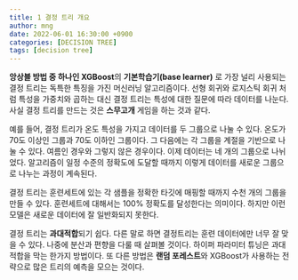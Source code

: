```yaml
---
title: 1 결정 트리 개요
author: mng
date: 2022-06-01 16:30:00 +0900
categories: [DECISION TREE]
tags: [decision tree]
---
```


**앙상블 방법 중 하나인 XGBoost**의 **기본학습기(base learner)** 로 가장 널리 사용되는 결정 트리는 독특한 특징을 가진 머신러닝 알고리즘이다.
선형 회귀와 로지스틱 회귀 처럼 특성을 가중치와 곱하는 대신 결정 트리는 특성에 대한 질문에 따라 데이터를 나눈다.
사실 결정 트리를 만드는 것은 **스무고개** 게임을 하는 것과 같다.

예를 들어, 결정 트리가 온도 특성을 가지고 데이터를 두 그룹으로 나눌 수 있다.
온도가 70도 이상인 그룹과 70도 이하인 그룹이다.
그 다음에는 각 그룹을 계절을 기반으로 나눌 수 있다.
여름인 경우와 그렇지 않은 경우이다.
이제 데이터는 네 개의 그룹으로 나뉘었다.
알고리즘이 일정 수준의 정확도에 도달할 때까지 이렇게 데이터를 새로운 그룹으로 나누는 과정이 계속된다.

결정 트리는 훈련세트에 있는 각 샘플을 정확한 타깃에 매핑할 때까지 수천 개의 그룹을 만들 수 있다.
훈련세트에 대해서는 100% 정확도를 달성한다는 의미이다.
하지만 이런 모델은 새로운 데이터에 잘 일반화되지 못한다.

결정 트리는 **과대적합**되기 쉽다.
다른 말로 하면 결정트리는 훈련 데이터에만 너무 잘 맞을 수 있다.
나중에 분산과 편향을 다룰 때 살펴볼 것이다.
하이퍼 파라미터 튜닝은 과대적합을 막는 한가지 방법이다.
또 다른 방법은 **랜덤 포레스트**와 XGBoost가 사용하는 전략으로 많은 트리의 예측을 모으는 것이다.
